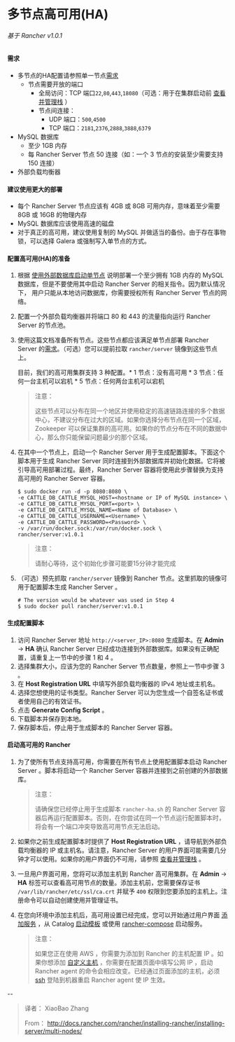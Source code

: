 # 多节点高可用(HA)

###### 基于 Rancher v1.0.1

#### 需求

- 多节点的HA配置请参照单一节点[需求]()
	- 节点需要开放的端口
		- 全局访问：TCP 端口`22`,`80`,`443`,`18080`（可选：用于在集群启动前 [查看并管理栈]() ）
		- 节点间连接：
			- UDP 端口：`500`,`4500`
			- TCP 端口：`2181`,`2376`,`2888`,`3888`,`6379`
- MySQL 数据库
	- 至少 1GB 内存
	- 每 Rancher Server 节点 50 连接（如：一个 3 节点的安装至少需要支持 150 连接）
- 外部负载均衡器

#### 建议使用更大的部署
- 每个 Rancher Server 节点应该有 4GB 或 8GB 可用内存，意味着至少需要 8GB 或 16GB 的物理内存
- MySQL 数据库应该使用高速的磁盘
- 对于真正的高可用，建议使用复制的 MySQL 并做适当的备份。由于存在事物锁，可以选择 Galera 或强制写入单节点的方式。

#### 配置高可用(HA)的准备
1. 根据 [使用外部数据库启动单节点]() 说明部署一个至少拥有 1GB 内存的 MySQL 数据库，但是不要使用其中启动 Rancher Server 的相关指令。因为默认情况下， 用户只能从本地访问数据库，你需要授权所有 Rancher Server 节点的网络。
2. 配置一个外部负载均衡器并将端口 80 和 443 的流量指向运行 Rancher Server 的节点池。
3. 使用这篇文档准备所有节点。这些节点都应该满足单节点部署 Rancher Server 的[需求]()。（可选）您可以提前拉取 `rancher/server` 镜像到这些节点上。

	目前，我们的高可用集群支持 3 种配置。* 1 节点：没有高可用 * 3 节点：任何一台主机可以宕机 * 5 节点：任何两台主机可以宕机
	> 注意：
	>
	> 这些节点可以分布在同一个地区并使用稳定的高速链路连接的多个数据中心，不建议分布在过大的区域。如果你选择分布节点在同一个区域，Zookeeper 可以保证集群的高可用。如果你的节点分布在不同的数据中心，那么你只能保留问题最少的那个区域。

4. 在其中一个节点上，启动一个 Rancher Server 用于生成配置脚本。下面这个脚本用于生成 Rancher Server 同时连接到外部数据库并初始化数据。它将被引导高可用部署过程。最终，Rancher Server 容器将使用此步骤替换为支持高可用的 Rancher Server 容器。
	
	```
	$ sudo docker run -d -p 8080:8080 \
	-e CATTLE_DB_CATTLE_MYSQL_HOST=<hostname or IP of MySQL instance> \
	-e CATTLE_DB_CATTLE_MYSQL_PORT=<port> \
	-e CATTLE_DB_CATTLE_MYSQL_NAME=<Name of Database> \
	-e CATTLE_DB_CATTLE_USERNAME=<Username> \
	-e CATTLE_DB_CATTLE_PASSWORD=<Password> \
	-v /var/run/docker.sock:/var/run/docker.sock \
	rancher/server:v1.0.1
	```
	> 注意：
	>
	> 请耐心等待，这个初始化步骤可能要15分钟才能完成
	
5. （可选）预先抓取 `rancher/server` 镜像到 Rancher 节点。这里抓取的镜像可用于配置脚本生成 Rancher Server 。
	
	```
	# The version would be whatever was used in Step 4
	$ sudo docker pull rancher/server:v1.0.1
	```

#### 生成配置脚本
1. 访问 Rancher Server 地址 `http://<server_IP>:8080` 生成脚本。在 **Admin** -> **HA** 确认 Rancher Server 已经成功连接到外部数据库。如果没有正确配置，请重复上一节中的步骤 1 和 4 。
2. 选择集群大小，应该为您的 Rancher Server 节点数量，参照上一节中步骤 3 。
3. 在 **Host Registration URL** 中填写外部负载均衡器的 IPv4 地址或主机名。
4. 选择您想使用的证书类型。Rancher Server 可以为您生成一个自签名证书或者使用自己的有效证书。
5. 点击 **Generate Config Script** 。
6. 下载脚本并保存到本地。
7. 保存脚本后，停止用于生成脚本的 Rancher Server 容器。

#### 启动高可用的 Rancher
1. 为了使所有节点支持高可用，你需要在所有节点上使用配置脚本启动 Rancher Server 。脚本将启动一个 Rancher Server 容器并连接到之前创建的外部数据库。

	> 注意：
	> 
	> 请确保您已经停止用于生成脚本 `rancher-ha.sh` 的 Rancher Server 容器后再运行配置脚本。否则，在你尝试在同一个节点运行配置脚本时，将会有一个端口冲突导致高可用节点无法启动。

2. 如果你之前生成配置脚本时提供了 **Host Registration URL** ，请导航到外部负载均衡器的 IP 或主机名。请注意，Rancher Server 的用户界面可能需要几分钟才可以使用。如果你的用户界面仍不可用，请参照 [查看并管理栈]() 。
3. 一旦用户界面可用，您将可以添加主机到 Rancher 高可用集群。在 **Admin** -> **HA** 标签可以查看高可用节点的数量。添加主机前，您需要保存证书 `/var/lib/rancher/etc/ssl/ca.crt` 并赋予 `400` 权限到您要添加的主机上。注册命令可以自动创建使用并管理证书。
4. 在您向环境中添加主机后，高可用设置已经完成，您可以开始通过用户界面 [添加服务]() ，从 Catalog [启动模板]() 或使用 [rancher-compose]() 启动服务。
	> 注意：
	>
	> 如果您正在使用 AWS ，你需要为添加到 Rancher 的主机配置 IP 。如果你想添加 [自定义主机]() ，你需要在配置页面中填写公网 IP ，启动 Rancher agent 的命令会相应改变。已经通过页面添加的主机，必须 [ssh]() 登陆到机器重启 Rancher agent 使 IP 生效。

--
> 译者： XiaoBao Zhang
> 
> From： http://docs.rancher.com/rancher/installing-rancher/installing-server/multi-nodes/